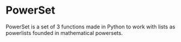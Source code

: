 # PowerSet

PowerSet is a set of 3 functions made in Python to work with lists as powerlists founded in mathematical powersets.



